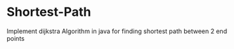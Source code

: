 # Shortest-Path
Implement dijkstra Algorithm in java for finding shortest path between 2 end points 
